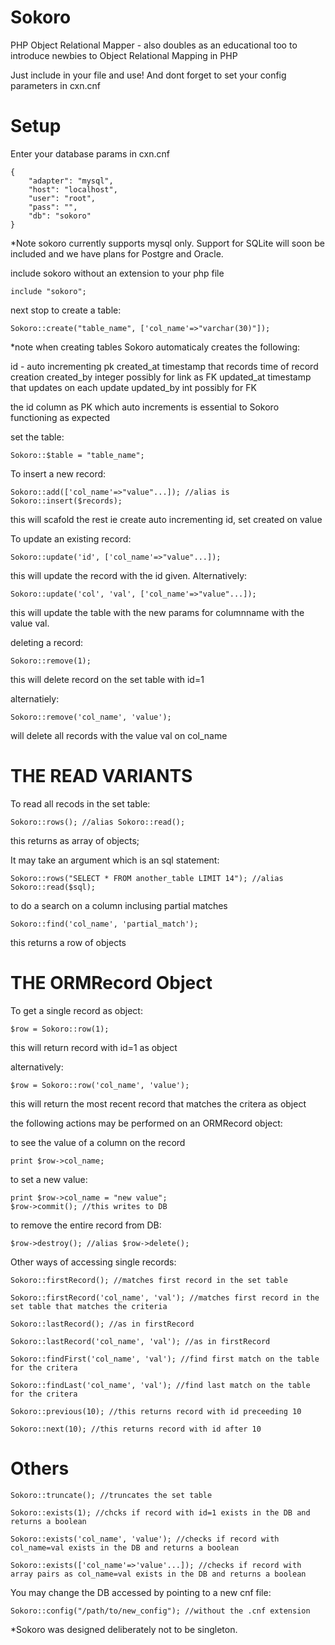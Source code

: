 Sokoro
======

PHP Object Relational Mapper - also doubles as an educational too to introduce newbies to Object Relational Mapping in PHP

Just include in your file and use! And dont forget to set your config parameters in cxn.cnf

Setup
=====
Enter your database params in cxn.cnf

	{
	    "adapter": "mysql",
	    "host": "localhost",
	    "user": "root",
	    "pass": "", 
	    "db": "sokoro"
	}


*Note sokoro currently supports mysql only. Support for SQLite will soon be included and we have plans for Postgre and Oracle.

include sokoro without an extension to your php file

	include "sokoro";

next stop to create a table:

	Sokoro::create("table_name", ['col_name'=>"varchar(30)"]);

*note when creating tables Sokoro automaticaly creates the following:

id - auto incrementing pk
created_at timestamp that records time of record creation
created_by integer possibly for link as FK
updated_at timestamp that updates on each update
updated_by int possibly for FK

the id column as PK which auto increments is essential to Sokoro functioning as expected

set the table:

	Sokoro::$table = "table_name";

To insert a new record:
	
	Sokoro::add(['col_name'=>"value"...]); //alias is Sokoro::insert($records);

this will scafold the rest ie create auto incrementing id, set created on value

To update an existing record:
	
	Sokoro::update('id', ['col_name'=>"value"...]);

this will update the record with the id given. Alternatively:

	Sokoro::update('col', 'val', ['col_name'=>"value"...]);

this will update the table with the new params for columnname with the value val.

deleting a record:

	Sokoro::remove(1);

this will delete record on the set table with id=1

alternatiely:

	Sokoro::remove('col_name', 'value');

will delete all records with the value val on col_name


THE READ VARIANTS
===================

To read all recods in the set table:

	Sokoro::rows(); //alias Sokoro::read();

this returns as array of objects;

It may take an argument which is an sql statement:

	Sokoro::rows("SELECT * FROM another_table LIMIT 14"); //alias Sokoro::read($sql);

to do a search on a column inclusing partial matches 

	Sokoro::find('col_name', 'partial_match');

this returns a row of objects


THE ORMRecord Object
=====================

To get a single record as object:

	$row = Sokoro::row(1);

this will return record with id=1 as object

alternatively:

	$row = Sokoro::row('col_name', 'value');

this will return the most recent record that matches the critera as object

the following actions may be performed on an ORMRecord object:

to see the value of a column on the record

	print $row->col_name;

to set a new value:

	print $row->col_name = "new value";
	$row->commit(); //this writes to DB

to remove the entire record from DB:

	$row->destroy(); //alias $row->delete();

Other ways of accessing single records:

	Sokoro::firstRecord(); //matches first record in the set table

	Sokoro::firstRecord('col_name', 'val'); //matches first record in the set table that matches the criteria

	Sokoro::lastRecord(); //as in firstRecord

	Sokoro::lastRecord('col_name', 'val'); //as in firstRecord

	Sokoro::findFirst('col_name', 'val'); //find first match on the table for the critera

	Sokoro::findLast('col_name', 'val'); //find last match on the table for the critera

	Sokoro::previous(10); //this returns record with id preceeding 10

	Sokoro::next(10); //this returns record with id after 10


Others
======

	Sokoro::truncate(); //truncates the set table
	
	Sokoro::exists(1); //chcks if record with id=1 exists in the DB and returns a boolean

	Sokoro::exists('col_name', 'value'); //checks if record with col_name=val exists in the DB and returns a boolean

	Sokoro::exists(['col_name'=>'value'...]); //checks if record with array pairs as col_name=val exists in the DB and returns a boolean


You may change the DB accessed by pointing to a new cnf file:

	Sokoro::config("/path/to/new_config"); //without the .cnf extension

*Sokoro was designed deliberately not to be singleton.


